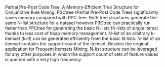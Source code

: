 Partial Pre-Post Code Tree: A Memory-Efficient Tree Structure for Conjunctive Rule Mining. P3Ctree (Partial Pre-Post Code Tree) significantly saves memory compared with PPC-tree. Both tree structures generate the same N-list structure for a dataset 
however P3Ctree can practically run faster than PPCtree for generating the basic N-lists (N-lists of single items) thanks to less cost of heap memory management.
N-list of an arbitrary k-itemset (k>1) can be generated efficiently from the basic N-lists. N-list of an itemset contains the support count of the itemset. 
Besides the original application for Frequent Itemsets Mining, N-list structure can be leveraged for any other purposes in which the support count of sets of feature values is queried with a very high frequency.

